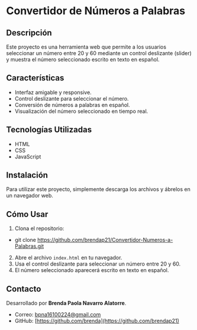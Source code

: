 # Convertidor de Números a Palabras

## Descripción
Este proyecto es una herramienta web que permite a los usuarios seleccionar un número entre 20 y 60 mediante un control deslizante (slider) y muestra el número seleccionado escrito en texto en español.

## Características
- Interfaz amigable y responsive.
- Control deslizante para seleccionar el número.
- Conversión de números a palabras en español.
- Visualización del número seleccionado en tiempo real.

## Tecnologías Utilizadas
- HTML
- CSS
- JavaScript

## Instalación
Para utilizar este proyecto, simplemente descarga los archivos y ábrelos en un navegador web.

## Cómo Usar

1. Clona el repositorio:

- git clone https://github.com/brendap21/Convertidor-Numeros-a-Palabras.git
  
2. Abre el archivo `index.html` en tu navegador.
3. Usa el control deslizante para seleccionar un número entre 20 y 60.
4. El número seleccionado aparecerá escrito en texto en español.

## Contacto
Desarrollado por **Brenda Paola Navarro Alatorre**.
- Correo: [bpna16100224@gmail.com](mailto:brenda@example.com)
- GitHub: [https://github.com/brenda](https://github.com/brendap21)
